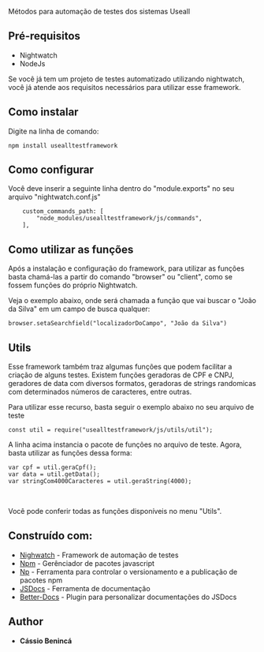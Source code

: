 Métodos para automação de testes dos sistemas Useall

## Pré-requisitos
* Nightwatch
* NodeJs
&nbsp;

Se você já tem um projeto de testes automatizado utilizando nightwatch, você já atende aos requisitos necessários para utilizar esse framework.

## Como instalar
Digite na linha de comando:

```
npm install usealltestframework
```

## Como configurar
Você deve inserir a seguinte linha dentro do "module.exports" no seu arquivo "nightwatch.conf.js"

```
    custom_commands_path: [
        "node_modules/usealltestframework/js/commands",
    ],

```

## Como utilizar as funções
Após a instalação e configuração do framework, para utilizar as funções basta chamá-las a partir do comando "browser" ou "client", como se fossem funções do próprio Nightwatch.
&nbsp;

Veja o exemplo abaixo, onde será chamada a função que vai buscar o "João da Silva" em um campo de busca qualquer:

```
browser.setaSearchfield("localizadorDoCampo", "João da Silva")
```


## Utils
Esse framework também traz algumas funções que podem facilitar a criação de alguns testes. Existem funções geradoras de CPF e CNPJ, geradores de data com diversos formatos, geradoras de strings randomicas com determinados números de caracteres, entre outras.

Para utilizar esse recurso, basta seguir o exemplo abaixo no seu arquivo de teste

```
const util = require("usealltestframework/js/utils/util");
```
A linha acima instancia o pacote de funções no arquivo de teste. Agora, basta utilizar as funções dessa forma:

```
var cpf = util.geraCpf();
var data = util.getData();
var stringCom4000Caracteres = util.geraString(4000);
```
&nbsp;

Você pode conferir todas as funções disponíveis no menu "Utils".


## Construído com:
* [Nighwatch](https://nightwatchjs.org/) - Framework de automação de testes
* [Npm](https://www.npmjs.com/) - Gerênciador de pacotes javascript
* [Np](https://github.com/sindresorhus/np#readme) - Ferramenta para controlar o versionamento e a publicação de pacotes npm
* [JSDocs](https://jsdoc.app/) - Ferramenta de documentação
* [Better-Docs](https://github.com/SoftwareBrothers/better-docs) - Plugin para personalizar documentações do JSDocs

## Author
* **Cássio Benincá**
